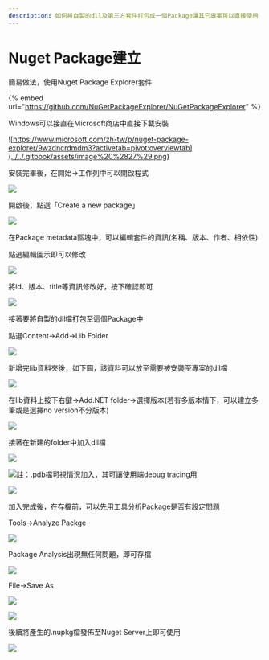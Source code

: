 ```yaml
---
description: 如何將自製的dll及第三方套件打包成一個Package讓其它專案可以直接使用
---
```


# Nuget Package建立

簡易做法，使用Nuget Package Explorer套件

{% embed url="https://github.com/NuGetPackageExplorer/NuGetPackageExplorer" %}

Windows可以接直在Microsoft商店中直接下載安裝

![https://www.microsoft.com/zh-tw/p/nuget-package-explorer/9wzdncrdmdm3?activetab=pivot:overviewtab](../../.gitbook/assets/image%20%2827%29.png)

安裝完畢後，在開始→工作列中可以開啟程式

![](../../.gitbook/assets/image%20%2854%29.png)

開啟後，點選「Create a new package」

![](../../.gitbook/assets/image%20%28429%29.png)

在Package metadata區塊中，可以編輯套件的資訊\(名稱、版本、作者、相依性\)

點選編輯圖示即可以修改

![](../../.gitbook/assets/image%20%28128%29.png)

將id、版本、title等資訊修改好，按下確認即可

![](../../.gitbook/assets/image%20%28173%29.png)

接著要將自製的dll檔打包至這個Package中

點選Content→Add→Lib Folder

![](../../.gitbook/assets/image%20%2823%29.png)

新增完lib資料夾後，如下圖，該資料可以放至需要被安裝至專案的dll檔

![](../../.gitbook/assets/image%20%2889%29.png)

在lib資料上按下右鍵→Add.NET folder→選擇版本\(若有多版本情下，可以建立多筆或是選擇no version不分版本\)

![](../../.gitbook/assets/image%20%28174%29.png)

接著在新建的folder中加入dll檔

![](../../.gitbook/assets/image%20%2871%29.png)

![&#x8A3B;&#xFF1A;.pdb&#x6A94;&#x53EF;&#x8996;&#x60C5;&#x6CC1;&#x52A0;&#x5165;&#xFF0C;&#x5176;&#x53EF;&#x8B93;&#x4F7F;&#x7528;&#x7AEF;debug tracing&#x7528;](../../.gitbook/assets/image%20%28230%29.png)

![](../../.gitbook/assets/image%20%28326%29.png)

加入完成後，在存檔前，可以先用工具分析Package是否有設定問題

Tools→Analyze Packge

![](../../.gitbook/assets/image%20%28183%29.png)

Package Analysis出現無任何問題，即可存檔

![](../../.gitbook/assets/image%20%28338%29.png)

File→Save As

![](../../.gitbook/assets/image%20%2816%29.png)

![](../../.gitbook/assets/image%20%28217%29.png)

後續將產生的.nupkg檔發佈至Nuget Server上即可使用

![](../../.gitbook/assets/image%20%28138%29.png)

